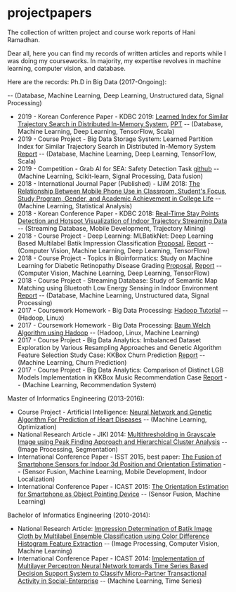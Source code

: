 # projectpapers
The collection of written project and course work reports of Hani Ramadhan.

Dear all, here you can find my records of written articles and reports while I was doing my courseworks. In majority, my expertise revolves in machine learning, computer vision, and database.

Here are the records:
Ph.D in Big Data (2017-Ongoing):

-- (Database, Machine Learning, Deep Learning, Unstructured data, Signal Processing)
- 2019 - Korean Conference Paper - KDBC 2019: [Learned Index for Similar Trajectory Search in Distributed In-Memory System][kdbc19],      [PPT][kdbc19ppt]
-- (Database, Machine Learning, Deep Learning, TensorFlow, Scala)
- 2019 - Course Project - Big Data Storage System: Learned Partition Index for Similar Trajectory Search in Distributed In-Memory System [Report][bdss19]
-- (Database, Machine Learning, Deep Learning, TensorFlow, Scala)
- 2019 - Competition - Grab AI for SEA: Safety Detection Task [github][grabaisea19]
-- (Machine Learning, Scikit-learn, Signal Processing, Data fusion)
- 2018 - International Journal Paper (Published) - IJiM 2018: [The Relationship Between Mobile Phone Use in Classroom, Student's Focus, Study Program, Gender, and Academic Achievement in College Life][ijim]
-- (Machine Learning, Statistical Analysis)
- 2018 - Korean Conference Paper - KDBC 2018: [Real-Time Stay Points Detection and Hotspot Visualization of
Indoor Trajectory Streaming Data][kdbc18] -- (Streaming Database, Mobile Development, Trajectory Mining)
- 2018 - Course Project - Deep Learning: MLBatikNet: Deep Learning Based Multilabel Batik Impression Classification [Proposal][propDL1], [Report][reportDL1]
-- (Computer Vision, Machine Learning, Deep Learning, TensorFlow)
- 2018 - Course Project - Topics in Bioinformatics: Study on Machine Learning for Diabetic Retinopathy Disease Grading [Proposal][propBio1], [Report][reportBio1]
-- (Computer Vision, Machine Learning, Deep Learning, TensorFlow)
- 2018 - Course Project - Streaming Database: Study of Semantic Map Matching using Bluetooth Low Energy Sensing in Indoor Environment [Report][sdb18]
-- (Database, Machine Learning, Unstructured data, Signal Processing)
- 2017 - Coursework Homework - Big Data Processing: [Hadoop Tutorial][hwBDP1]
-- (Hadoop, Linux)
- 2017 - Coursework Homework - Big Data Processing: [Baum Welch Algorithm using Hadoop][hwBDP2]
-- (Hadoop, Linux, Machine Learning)
- 2017 -  Course Project - Big Data Analytics: Imbalanced Dataset Exploration by Various Resampling Approaches and Genetic Algorithm Feature Selection Study Case: KKBox Churn Prediction [Report][hwBDA1]
-- (Machine Learning, Churn Prediction)
- 2017 - Course Project - Big Data Analytics: Comparison of Distinct LGB Models Implementation in KKBox Music Recommendation Case [Report][hwBDA2]
-- (Machine Learning, Recommendation System)

Master of Informatics Engineering (2013-2016):
- Course Project - Artificial Intelligence: [Neural Network and Genetic Algorithm For Prediction of Heart Diseases][ai13]
-- (Machine Learning, Optimization)
- National Research Article - JIKI 2014: [Multithresholding in Grayscale Image using Peak Finding Approach and Hierarchical Cluster Analysis][jiki]
-- (Image Processing, Segmentation)
- International Conference Paper - ISST 2015, best paper: [The Fusion of Smartphone Sensors for Indoor 3d Position and Orientation Estimation][isst15]
-- (Sensor Fusion, Machine Learning, Mobile Development, Indoor Localization)
- International Conference Paper - ICAST 2015: [The Orientation Estimation for Smartphone as Object Pointing Device][icast15]
-- (Sensor Fusion, Machine Learning)


Bachelor of Informatics Engineering (2010-2014):
- National Research Article: [Impression Determination of Batik Image Cloth by Multilabel Ensemble Classification
using Color Difference Histogram Feature Extraction][kursor]
-- (Image Processing, Computer Vision, Machine Learning)
- International Conference Paper - ICAST 2014: [Implementation of Multilayer Perceptron Neural Network towards Time Series Based Decision Support System to Classify Micro-Partner Transactional Activity in Social-Enterprise][icast14]
-- (Machine Learning, Time Series)


[isst15]: <https://github.com/haniramadhan/projectpapers/blob/master/1065-2911-1-PB.pdf>
[kursor]: <https://github.com/haniramadhan/projectpapers/blob/master/1106-2539-1-SM.pdf>
[jiki]: <https://github.com/haniramadhan/projectpapers/blob/master/261-941-3-PB.pdf>
[ijim]: <http://online-journals.org/index.php/i-jim/article/view/9530/5366>
[hwBDP1]: <https://github.com/haniramadhan/projectpapers/blob/master/BDP%20HW1%20-%20Hadoop%20Tutorial%20Installation.pdf>
[hwBDP2]: <https://github.com/haniramadhan/projectpapers/blob/master/BDP%20HW2%20-%20Baum%20Welch%20Hadoop.pdf>
[propDL1]: <https://github.com/haniramadhan/projectpapers/blob/master/DL%20Batik%20Transfer%20-%20Proposal.pdf>
[reportDL1]: <https://github.com/haniramadhan/projectpapers/blob/master/DL%20Batik%20Transfer%20-%20Report.pdf>
[propBio1]: <https://github.com/haniramadhan/projectpapers/blob/master/Diabetic%20Retinopathy%20Grading%20-%20Proposal.pdf>
[reportBio1]: <https://github.com/haniramadhan/projectpapers/blob/master/Diabetic%20Retinopathy%20Grading%20-%20Report.pdf>
[icast14]:<https://github.com/haniramadhan/projectpapers/blob/master/ICAST%201054%20-%20Implementation%20of%20Multilayer%20Perceptron%20Neural%20Network.pdf>
[hwBDA1]:<https://github.com/haniramadhan/projectpapers/blob/master/KKBOX-Churn%20Prediction.pdf>
[hwBDA2]:<https://github.com/haniramadhan/projectpapers/blob/master/KKBOX-Music%20Recommendation.pdf>
[icast15]:<https://github.com/haniramadhan/projectpapers/blob/master/R9-024%20-%20ICAST%202015.pdf>
[ai13]: <https://github.com/haniramadhan/projectpapers/blob/master/NEURAL%20NETWORK%20AND%20GENETIC%20ALGORITM%20FOR%20THE%20PREDICTION%20OF%20HEART%20DISEASES.pdf>
[kdbc18]: <https://github.com/haniramadhan/projectpapers/blob/master/Paper%2038_Camera%20Ready.pdf>
[kdbc19]: <https://github.com/haniramadhan/projectpapers/blob/master/Paper%20(1).pdf>
[kdbc19ppt]: <https://github.com/haniramadhan/projectpapers/blob/master/KDBC2019.pdf>
[bdss19]: <https://github.com/haniramadhan/projectpapers/blob/master/BDSS_Hani_201793254_Hudzai_201983278.pdf>
[bigdata19]: <https://github.com/haniramadhan/projectpapers/blob/master/poster_threepage.pdf>
[sdb18]: <https://github.com/haniramadhan/projectpapers/blob/master/Map_Matching_Beacon_SDB_Final_Report.pdf>
[grabaisea19]: <https://github.com/haniramadhan/grabaiforsea2019>
